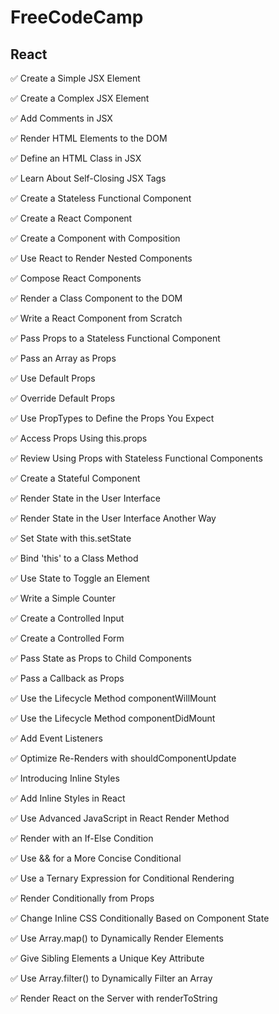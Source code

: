 # FreeCodeCamp

## React

:white_check_mark: Create a Simple JSX Element

:white_check_mark: Create a Complex JSX Element

:white_check_mark: Add Comments in JSX

:white_check_mark: Render HTML Elements to the DOM

:white_check_mark: Define an HTML Class in JSX

:white_check_mark: Learn About Self-Closing JSX Tags

:white_check_mark: Create a Stateless Functional Component

:white_check_mark: Create a React Component

:white_check_mark: Create a Component with Composition

:white_check_mark: Use React to Render Nested Components

:white_check_mark: Compose React Components

:white_check_mark: Render a Class Component to the DOM

:white_check_mark: Write a React Component from Scratch

:white_check_mark: Pass Props to a Stateless Functional Component

:white_check_mark: Pass an Array as Props

:white_check_mark: Use Default Props

:white_check_mark: Override Default Props

:white_check_mark: Use PropTypes to Define the Props You Expect

:white_check_mark: Access Props Using this.props

:white_check_mark: Review Using Props with Stateless Functional Components

:white_check_mark: Create a Stateful Component

:white_check_mark: Render State in the User Interface

:white_check_mark: Render State in the User Interface Another Way

:white_check_mark: Set State with this.setState

:white_check_mark: Bind 'this' to a Class Method

:white_check_mark: Use State to Toggle an Element

:white_check_mark: Write a Simple Counter

:white_check_mark: Create a Controlled Input

:white_check_mark: Create a Controlled Form

:white_check_mark: Pass State as Props to Child Components

:white_check_mark: Pass a Callback as Props

:white_check_mark: Use the Lifecycle Method componentWillMount

:white_check_mark: Use the Lifecycle Method componentDidMount

:white_check_mark: Add Event Listeners

:white_check_mark: Optimize Re-Renders with shouldComponentUpdate

:white_check_mark: Introducing Inline Styles

:white_check_mark: Add Inline Styles in React

:white_check_mark: Use Advanced JavaScript in React Render Method

:white_check_mark: Render with an If-Else Condition

:white_check_mark: Use && for a More Concise Conditional

:white_check_mark: Use a Ternary Expression for Conditional Rendering

:white_check_mark: Render Conditionally from Props

:white_check_mark: Change Inline CSS Conditionally Based on Component State

:white_check_mark: Use Array.map() to Dynamically Render Elements

:white_check_mark: Give Sibling Elements a Unique Key Attribute

:white_check_mark: Use Array.filter() to Dynamically Filter an Array

:white_check_mark: Render React on the Server with renderToString
